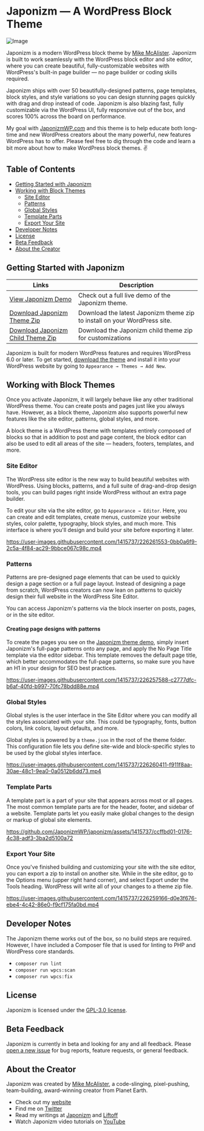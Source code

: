 
# Japonizm — A WordPress Block Theme

![Image](https://user-images.githubusercontent.com/1415737/217930880-5d019715-f0c2-4f2f-9d24-dd466abf531b.jpg)

Japonizm is a modern WordPress block theme by [Mike McAlister](https://mikemcalister.com). Japonizm is built to work seamlessly with the WordPress block editor and site editor, where you can create beautiful, fully-customizable websites with WordPress's built-in page builder — no page builder or coding skills required.

Japonizm ships with over 50 beautifully-designed patterns, page templates, block styles, and style variations so you can design stunning pages quickly with drag and drop instead of code. Japonizm is also blazing fast, fully customizable via the WordPress UI, fully responsive out of the box, and scores 100% across the board on performance.

My goal with [JaponizmWP.com](https://japonizmwp.com) and this theme is to help educate both long-time and new WordPress creators about the many powerful, new features WordPress has to offer. Please feel free to dig through the code and learn a bit more about how to make WordPress block themes. ✌️

## Table of Contents

- [Getting Started with Japonizm](#getting-started-with-japonizm)
- [Working with Block Themes](#working-with-block-themes)
  - [Site Editor](#site-editor)
  - [Patterns](#patterns)
  - [Global Styles](#global-styles)
  - [Template Parts](#template-parts)
  - [Export Your Site](#export-your-site)
- [Developer Notes](#developer-notes)
- [License](#license)
- [Beta Feedback](#beta-feedback)
- [About the Creator](#about-the-creator)

## Getting Started with Japonizm

| Links  | Description |
| ------------- | ------------- |
| [View Japonizm Demo](https://demo.japonizmwp.com)  | Check out a full live demo of the Japonizm theme.  |
| [Download Japonizm Theme Zip](https://github.com/JaponizmWP/japonizm/releases/latest/download/japonizm.zip)  | Download the latest Japonizm theme zip to install on your WordPress site.  |
| [Download Japonizm Child Theme Zip](https://github.com/JaponizmWP/japonizm/releases/latest/download/japonizm-child.zip)  | Download the Japonizm child theme zip for customizations  |

Japonizm is built for modern WordPress features and requires WordPress 6.0 or later. To get started, [download the theme](https://github.com/JaponizmWP/japonizm/releases/latest/download/japonizm.zip) and install it into your WordPress website by going to `Appearance → Themes → Add New`.

## Working with Block Themes

Once you activate Japonizm, it will largely behave like any other traditional WordPress theme. You can create posts and pages just like you always have. However, as a block theme, Japonizm also supports powerful new features like the site editor, patterns, global styles, and more. 

A block theme is a WordPress theme with templates entirely composed of blocks so that in addition to post and page content, the block editor can also be used to edit all areas of the site — headers, footers, templates, and more.

### Site Editor

The WordPress site editor is the new way to build beautiful websites with WordPress. Using blocks, patterns, and a full suite of drag-and-drop design tools, you can build pages right inside WordPress without an extra page builder.

To edit your site via the site editor, go to `Appearance → Editor`. Here, you can create and edit templates, create menus, customize your website styles, color palette, typography, block styles, and much more. This interface is where you'll design and build your site before exporting it later.

https://user-images.githubusercontent.com/1415737/226261553-0bb0a6f9-2c5a-4f84-ac29-9bbce067c98c.mp4

### Patterns

Patterns are pre-designed page elements that can be used to quickly design a page section or a full page layout. Instead of designing a page from scratch, WordPress creators can now lean on patterns to quickly design their full website in the WordPress Site Editor.

You can access Japonizm's patterns via the block inserter on posts, pages, or in the site editor. 

#### Creating page designs with patterns

To create the pages you see on the [Japonizm theme demo](https://demo.japonizmwp.com), simply insert Japonizm's full-page patterns onto any page, and apply the No Page Title template via the editor sidebar. This template removes the default page title, which better accommodates the full-page patterns, so make sure you have an H1 in your design for SEO best practices.

https://user-images.githubusercontent.com/1415737/226257588-c2777dfc-b6af-40fd-b997-70fc78bdd88e.mp4

### Global Styles

Global styles is the user interface in the Site Editor where you can modify all the styles associated with your site. This could be typography, fonts, button colors, link colors, layout defaults, and more. 

Global styles is powered by a `theme.json` in the root of the theme folder. This configuration file lets you define site-wide and block-specific styles to be used by the global styles interface.

https://user-images.githubusercontent.com/1415737/226260411-f911f8aa-30ae-48c1-9ea0-0a0512b6dd73.mp4

### Template Parts

A template part is a part of your site that appears across most or all pages. The most common template parts are for the header, footer, and sidebar of a website. Template parts let you easily make global changes to the design or markup of global site elements.

https://github.com/JaponizmWP/japonizm/assets/1415737/ccffbd01-0176-4c38-adf3-3ba2d5100a72

### Export Your Site

Once you've finished building and customizing your site with the site editor, you can export a zip to install on another site. While in the site editor, go to the Options menu (upper right hand corner), and select Export under the Tools heading. WordPress will write all of your changes to a theme zip file.

https://user-images.githubusercontent.com/1415737/226259166-d0e3f676-ebe4-4c42-86e0-f9cf175fa0bd.mp4

## Developer Notes

The Japonizm theme works out of the box, so no build steps are required. However, I have included a Composer file that is used for linting to PHP and WordPress core standards. 

- `composer run lint`
- `composer run wpcs:scan`
- `composer run wpcs:fix`

## License

Japonizm is licensed under the [GPL-3.0 license](https://www.gnu.org/licenses/gpl-3.0.html).

## Beta Feedback

Japonizm is currently in beta and looking for any and all feedback. Please [open a new issue](https://github.com/JaponizmWP/japonizm/issues/new/choose) for bug reports, feature requests, or general feedback.

## About the Creator
Japonizm was created by [Mike McAlister](https://mikemcalister.com), a code-slinging, pixel-pushing, team-building, award-winning creator from Planet Earth. 

- Check out my [website](https://mikemcalister.com)
- Find me on [Twitter](https://twitter.com/mikemcalister)
- Read my writings at [Japonizm](https://japonizmwp.com) and [Liftoff](https://liftoffcourse.com)
- Watch Japonizm video tutorials on [YouTube](https://www.youtube.com/@JaponizmWP)
